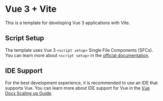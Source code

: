 # Vue 3 + Vite

This is a template for developing Vue 3 applications with Vite.

## Script Setup

The template uses Vue 3 `<script setup>` Single File Components (SFCs). You can learn more about `<script setup>` in the [official documentation](https://v3.vuejs.org/api/sfc-script-setup.html#sfc-script-setup).

## IDE Support

For the best development experience, it is recommended to use an IDE that supports Vue. You can learn more about IDE support for Vue in the [Vue Docs Scaling up Guide](https://vuejs.org/guide/scaling-up/tooling.html#ide-support).
